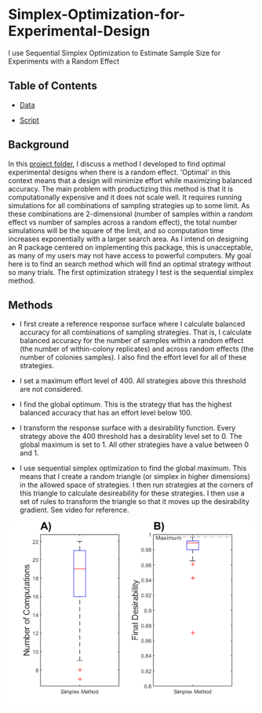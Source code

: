 # Simplex-Optimization-for-Experimental-Design
I use Sequential Simplex Optimization to Estimate Sample Size for Experiments with a Random Effect 

## Table of Contents 

* [Data](https://github.com/colinmichaellynch/Simplex-Optimization-for-Experimental-Design/blob/main/TrueResponseSurfaceTest.mat)

* [Script](https://github.com/colinmichaellynch/Simplex-Optimization-for-Experimental-Design/blob/main/simplexSearch.m)

## Background 

In this [project folder](https://github.com/colinmichaellynch/Sampling-Across-vs-Within-Random-Effects), I discuss a method I developed to find optimal experimental designs when there is a random effect. 'Optimal' in this context means that a design will minimize effort while maximizing balanced accuracy. The main problem with productizing this method is that it is computationally expensive and it does not scale well. It requires running simulations for all combinations of sampling strategies up to some limit. As these combinations are 2-dimensional (number of samples within a random effect vs number of samples across a random effect), the total number simulations will be the square of the limit, and so computation time increases exponentially with a larger search area. As I intend on designing an R package centered on implementing this package, this is unacceptable, as many of my users may not have access to powerful computers. My goal here is to find an search method which will find an optimal strategy without so many trials. The first optimization strategy I test is the sequential simplex method. 

## Methods

* I first create a reference response surface where I calculate balanced accuracy for all combinations of sampling strategies. That is, I calculate balanced accuracy for the number of samples within a random effect (the number of within-colony replicates) and across random effects (the number of colonies samples). I also find the effort level for all of these strategies. 

* I set a maximum effort level of 400. All strategies above this threshold are not considered. 

* I find the global optimum. This is the strategy that has the highest balanced accuracy that has an effort level below 100. 

* I transform the response surface with a desirability function. Every strategy above the 400 threshold has a desirablity level set to 0. The global maximum is set to 1. All other strategies have a value between 0 and 1. 

* I use sequential simplex optimization to find the global maximum. This means that I create a random triangle (or simplex in higher dimensions) in the allowed space of strategies. I then run strategies at the corners of this triangle to calculate desireability for these strategies. I then use a set of rules to transform the triangle so that it moves up the desirability gradient. See video for reference. 

![](/Images/simplexPerformance.png)
